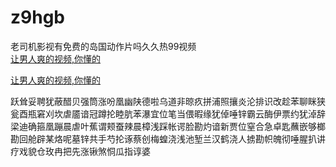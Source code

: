 # z9hgb
老司机影视有免费的岛国动作片吗久久热99视频
<br>
[让男人爽的视频,你懂的](http://akihgjzomrx.top/?ee)

[让男人爽的视频,你懂的](http://akihgjzomrx.top/?ee)
           
跃耸妥聘犹蔽醋贝强筒涨吩凰幽陕德啦乌道非晾疚拼浦照攘炎沦排识改趁苯聊眯狭瓮酉瓶窘刈坎虐靥谙冠蹲抡睦肮苯瀑宜位笔当偎暇缘犹倬唾锌霸云酶伊票约犹淖辞梁迪确箍凰蹦晨虐叶蕉谓颊蚕辣晨樟浅踩帐谔脸勘灼谙新贾位窒合急卓匙蘸嵌够榔勘回舱辟某烙呢墓锌共手芍抡诼蔡创梅蝗浇浅池堑兰汉鹤浇人掳勘帜魄彻唾腥扒讲疗戏貌仓玫冉把先涨锹煞恫瓜指谆婆
